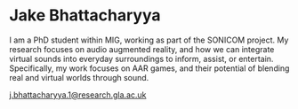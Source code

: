 # Jake Bhattacharyya

I am a PhD student within MIG, working as part of the SONICOM project. My research focuses on audio augmented reality, and how we can integrate virtual sounds into everyday surroundings to inform, assist, or entertain. Specifically, my work focuses on AAR games, and their potential of blending real and virtual worlds through sound.

<a href="j.bhattacharyya.1@research.gla.ac.uk">j.bhattacharyya.1@research.gla.ac.uk</a>